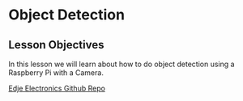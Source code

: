 # Object Detection

## Lesson Objectives

In this lesson we will learn about how to do object detection using a Raspberry Pi with a Camera.

[Edje Electronics Github Repo](https://github.com/EdjeElectronics/TensorFlow-Lite-Object-Detection-on-Android-and-Raspberry-Pi/blob/master/deploy_guides/Raspberry_Pi_Guide.md)